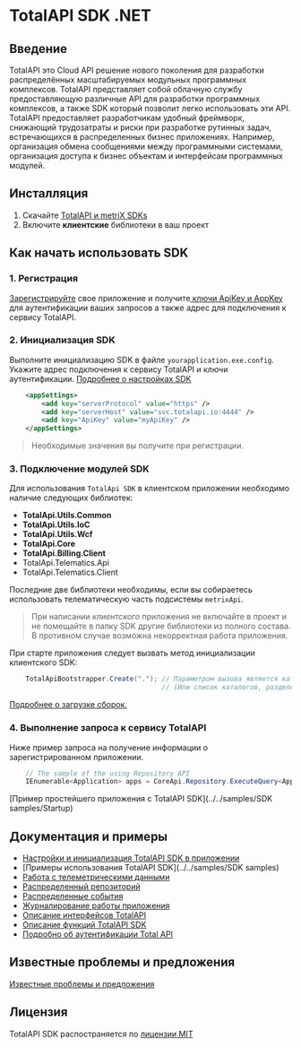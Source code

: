 TotalAPI SDK .NET
====================
Введение
----------------------------------------
TotalAPI это Cloud API  решение нового поколения для разработки распределённых масштабируемых модульных программных комплексов. TotalAPI представляет собой облачную службу предоставляющую различные API для разработки программных комплексов, а также SDK  который позволит легко использовать эти API.
TotalAPI предоставляет разработчикам удобный фреймворк, снижающий трудозатраты и риски при разработке рутинных задач, встречающихся в распределенных бизнес приложениях.  Например, организация обмена сообщениями между программными системами, организация доступа к бизнес объектам и интерфейсам программных модулей.   

Инсталляция
-------------------------------------------
1.  Скачайте [TotalAPI и metriX SDKs](../../dist/net45/) 
2.  Включите **клиентские** библиотеки в ваш проект

Как начать использовать SDK
---------------------------------------------
### 1. Регистрация
[Зарегистрируйте](http://192.168.3.202:4202/#/applications) свое приложение и получите[ ключи ApiKey и AppKey](auth.md) для аутентификации ваших запросов а также адрес для подключения к сервису TotalAPI. 

### 2. Инициализация SDK
Выполните инициализацию SDK в файле `yourapplication.exe.config`.  Укажите адрес подключения к сервису TotalAPI и ключи аутентификации. [Подробнее о настройках SDK](sdksettings.md)
```xml
    <appSettings>
    	<add key="serverProtocol" value="https" />
    	<add key="serverHost" value="svc.totalapi.io:4444" />
        <add key="ApiKey" value="myApiKey" />
    </appSettings>
```
> Необходимые значения вы получите при регистрации.

### 3. Подключение модулей SDK  
Для использования `TotalApi SDK` в клиентском приложении необходимо наличие следующих библиотек:

* **TotalApi.Utils.Common**
* **TotalApi.Utils.IoC**
* **TotalApi.Utils.Wcf**
* **TotalApi.Core**
* **TotalApi.Billing.Client**
* TotalApi.Telematics.Api
* TotalApi.Telematics.Client

Последние две библиотеки необходимы, если вы собираетесь использовать телематическую часть подсистемы `metrixApi`. 

> При написании *клиентского* приложения не включайте в проект и не помещайте в папку SDK другие библиотеки из полного состава. В противном случае возможна некорректная работа приложения.

При старте приложения следует вызвать метод инициализации клиентского SDK:
```C#    
    TotalApiBootstrapper.Create("."); // Параметром вызова является каталог, в котором находятся файлы SDK. 
                                      // (Или список каталогов, разделённых точкой с запятой).
```
[Подробнее о загрузке сборок.](sdkload.md)

### 4. Выполнение запроса к сервису TotalAPI
Ниже пример запроса на получение информации о зарегистрированном приложении.
```C#
	// The sample of the using Repository API
	IEnumerable<Application> apps = CoreApi.Repository.ExecuteQuery<Application>();

```
[Пример простейшего приложения с TotalAPI SDK](../../samples/SDK samples/Startup)

Документация и примеры
-------------------------------------------
* [Настройки и инициализация TotalAPI SDK в приложении](sdksettings.md)
* [Примеры использования TotalAPI SDK](../../samples/SDK samples)
 * [Работа с телеметрическими данными](sdksamplestele.md)
 * [Распределенный репозиторий](sdksamplesrepo.md)
 * [Распределенные события](sdksamplesevent.md)
 * [Журналирование работы приложения](sdksampleslog.md)
* [Описание интерфейсов TotalAPI]()
* [Описание функций TotalAPI SDK]()
* [Подробно об аутентификации Total API](auth.md)

Известные проблемы и предложения
--------------------------------------------------------------
[Известные проблемы и предложения](https://github.com/TotalApi/SDK-dNet/issues)

Лицензия
------------------------------------------------------------
TotalAPI SDK распостраняется по [лицензии MIT](../../ЛИЦЕНЗИЯ.txt)
 
